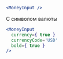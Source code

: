 ```jsx
<MoneyInput />
```

C символом валюты
```jsx
<MoneyInput
  currency={ true }
  currencyCode='USD'
  bold={ true }
/>
```
